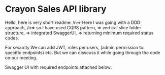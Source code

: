 # Crayon Sales API library 

Hello, here is very short readme:
/n=> Here I was going with a DDD approach,
/n=> so I have used CQRS pattern,
=> vertical slice folder structure,
=> integrated SwaggerUI,
=> returning minimum required status codes.

For security We can add JWT, roles per users, (admin permission to specific endpoints) etc. But we can disscuss it while going through the code on our meeting.

Swagger UI with required endpoints attached below: 
